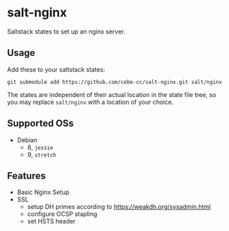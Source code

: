 # salt-nginx

Saltstack states to set up an nginx server.

## Usage

Add these to your saltstack states:

    git submodule add https://github.com/cebe-cc/salt-nginx.git salt/nginx
    
The states are independent of their actual location in the state file tree, so you may replace `salt/nginx` with a location of your choice.

## Supported OSs

- Debian
  - 8, `jessie`
  - 9, `stretch`

## Features

- Basic Nginx Setup
- SSL
  - setup DH primes according to https://weakdh.org/sysadmin.html
  - configure OCSP stapling
  - set HSTS header
